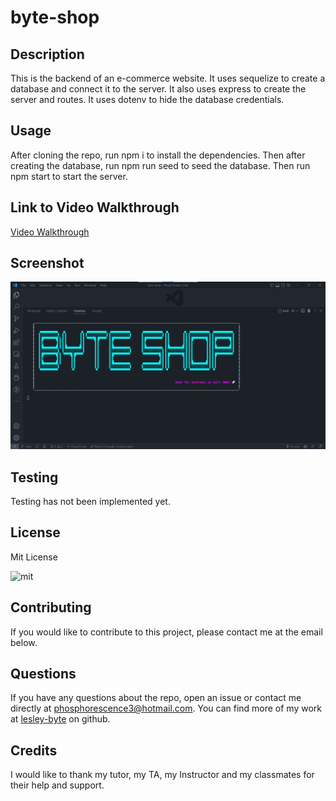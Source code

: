 # byte-shop

## Description

This is the backend of an e-commerce website. It uses sequelize to create a database and connect it to the server. It also uses express to create the server and routes. It uses dotenv to hide the database credentials.

## Usage

After cloning the repo, run npm i to install the dependencies. Then after creating the database, run npm run seed to seed the database. Then run npm start to start the server.

## Link to Video Walkthrough

[Video Walkthrough]()

## Screenshot

![Screenshot](./assets/images/screenshot.png)

## Testing

Testing has not been implemented yet.

## License

Mit License

![mit](https://img.shields.io/badge/License-MIT-yellow.svg)

## Contributing

If you would like to contribute to this project, please contact me at the email below.

## Questions

If you have any questions about the repo, open an issue or contact me directly at [phosphorescence3@hotmail.com](mailto:phosphorescence3@hotmail.com). You can find more of my work at [lesley-byte](https://github.com/lesley-byte) on github.

## Credits

I would like to thank my tutor, my TA, my Instructor and my classmates for their help and support.
